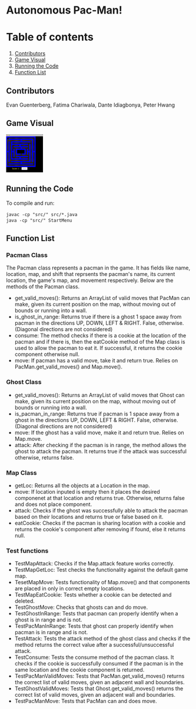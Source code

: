 # Autonomous Pac-Man!

# Table of contents
1. [Contributors](#members)
2. [Game Visual](#image)
3. [Running the Code](#codeinst)
4. [Function List](#functions)


## Contributors <a name="members"></a>
Evan Guenterberg, Fatima Chariwala, Dante Idiagbonya, Peter Hwang

## Game Visual <a name="image"></a>

<img
  src="Pacman%20Game.png"
  alt="Pacman"
  style="display: inline-block; margin: 0 auto; max-width: 100px">


## Running the Code <a name="codeinst"></a>

To compile and run:
```
javac -cp "src/" src/*.java
java -cp "src/" StartMenu
```

## Function List <a name="functions"></a>
### Pacman Class
  The Pacman class represents a pacman in the game. It has fields like name, location, map, and shift that reprsents the pacman's name, 
  its current location, the game's map, and movement respectively. Below are the methods of the Pacman class.
  
  - get_valid_moves(): Returns an ArrayList of valid moves that PacMan can make, given its current position on the map, without moving out of bounds 
    or running into a wall.
  - is_ghost_in_range: Returns true if there is a ghost 1 space away from pacman in the directions UP, DOWN, LEFT & RIGHT. False, otherwise. 
    (Diagonal    directions are not considered)
  - consume: The method checks if there is a cookie at the location of the pacman and if there is, then the eatCookie method of
    the Map class is used to allow the pacman to eat it. If successful, it returns the cookie component otherwise null.
  - move: If pacman has a valid move, take it and return true. Relies on PacMan.get_valid_moves() and Map.move().

### Ghost Class
  - get_valid_moves(): Returns an ArrayList of valid moves that Ghost can make, given its current position on the map, without moving out of bounds or running into a wall.
  - is_pacman_in_range: Returns true if pacman is 1 space away from a ghost in the directions UP, DOWN, LEFT & RIGHT. False, otherwise. (Diagonal directions are not considered)
  - move: If the ghost has a valid move, make it and return true. Relies on Map.move.
  - attack: After checking if the pacman is in range, the method allows the ghost to attack the pacman. It returns true if the attack
  was successful otherwise, returns false.

### Map Class
  - getLoc: Returns all the objects at a Location in the map.
  - move: If location inputed is empty then it places the desired componenet at that location and returns true. Otherwise, returns false and does not place component.
  - attack: Checks if the ghost was successfully able to attack the pacman based on their locations and returns true or false based on it.
  - eatCookie: Checks if the pacman is sharing location with a cookie and returns the cookie's component after removing if found, else it returns null.

### Test functions
  - TestMapAttack: Checks if the Map.attack feature works correctly.
  - TestMapGetLoc: Test checks the functionality against the default game map.
  - TesetMapMove: Tests functionality of Map.move() and that components are placed in only in correct empty locations.
  - TestMapEatCookie: Tests whether a cookie can be detected and deleted.
  - TestGhostMove: Checks that ghosts can and do move.
  - TestGhostInRange: Tests that pacman can properly identify when a ghost is in range and is not.
  - TestPacManInRange: Tests that ghost can properly identify when pacman is in range and is not.
  - TestAttack: Tests the attack method of the ghost class and checks if the method returns the correct value after a successful/unsuccessful attack.
  - TestConsume: Tests the consume method of the pacman class. It checks if the cookie is successfully consumed if the pacman
  is in the same location and the cookie component is returned.
  - TestPacManValidMoves: Tests that PacMan.get_valid_moves() returns the correct list of valid moves, given an adjacent wall and boundaries.
  - TestGhostValidMoves: Tests that Ghost.get_valid_moves() returns the correct list of valid moves, given an adjacent wall and boundaries.
  - TestPacManMove: Tests that PacMan can and does move.

